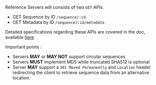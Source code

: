 Reference Servers will consists of two `GET` APIs.

 * GET Sequence by ID `/sequence/:id`  
 * GET Metadata by ID `/sequence/:id/metadata`

Detailed specifications regarding these APIs are covered in the doc, available [here](https://docs.google.com/document/d/1q2ZE9YewJTpaqQg82Nrz_jVy8KsDpKoG1T8RvCAAsbI/edit)

Important points :

 * Servers **MAY** or **MAY NOT** support circular sequences
 * Servers **MUST** implement MD5 while truncated SHA512 is optional
 * Server **MAY** support a `301 Moved Permanently` and `Location` header redirecting the client to retrieve sequence data from an alternative location.
